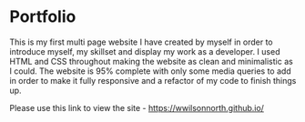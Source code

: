# Portfolio
This is my first multi page website I have created by myself in order to introduce myself, my skillset and display my work as a developer. I used HTML and CSS throughout making the website as clean and minimalistic as I could. The website is 95% complete with only some media queries to add in order to make it fully responsive and a refactor of my code to finish things up.

Please use this link to view the site - https://wwilsonnorth.github.io/
